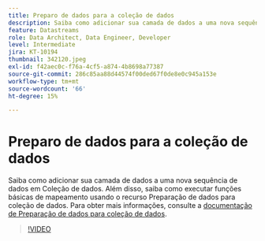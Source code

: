```yaml
---
title: Preparo de dados para a coleção de dados
description: Saiba como adicionar sua camada de dados a uma nova sequência de dados em Coleção de dados.
feature: Datastreams
role: Data Architect, Data Engineer, Developer
level: Intermediate
jira: KT-10194
thumbnail: 342120.jpeg
exl-id: f42aec0c-f76a-4cf5-a874-4b8698a77387
source-git-commit: 286c85aa88d44574f00ded67f0de8e0c945a153e
workflow-type: tm+mt
source-wordcount: '66'
ht-degree: 15%

---
```


# Preparo de dados para a coleção de dados

Saiba como adicionar sua camada de dados a uma nova sequência de dados em Coleção de dados. Além disso, saiba como executar funções básicas de mapeamento usando o recurso Preparação de dados para coleção de dados. Para obter mais informações, consulte a [documentação de Preparação de dados para coleção de dados](https://experienceleague.adobe.com/docs/experience-platform/edge/fundamentals/datastreams.html?lang=pt-BR#data-prep).

>[!VIDEO](https://video.tv.adobe.com/v/345568/?learn=on&enablevpops&captions=por_br)
